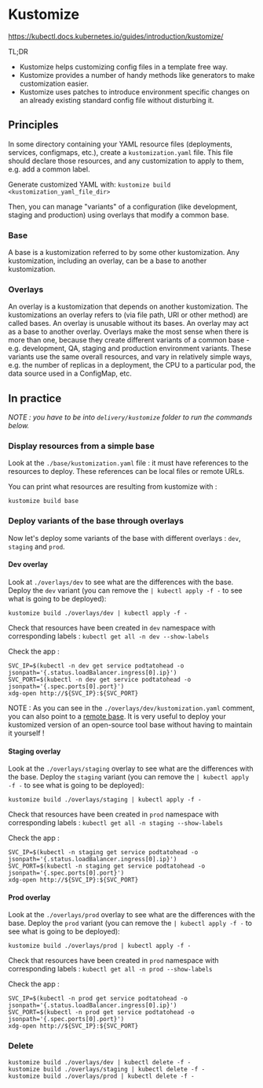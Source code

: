 # Kustomize


https://kubectl.docs.kubernetes.io/guides/introduction/kustomize/

TL;DR

- Kustomize helps customizing config files in a template free way.
- Kustomize provides a number of handy methods like generators to make customization easier.
- Kustomize uses patches to introduce environment specific changes on an already existing standard config file without disturbing it.

## Principles

In some directory containing your YAML resource files (deployments, services, configmaps, etc.), create a `kustomization.yaml` file.
This file should declare those resources, and any customization to apply to them, e.g. add a common label.

Generate customized YAML with: `kustomize build <kustomization_yaml_file_dir>`

Then, you can manage "variants" of a configuration (like development, staging and production) using overlays that modify a common base.

### Base

A base is a kustomization referred to by some other kustomization.
Any kustomization, including an overlay, can be a base to another kustomization.

### Overlays

An overlay is a kustomization that depends on another kustomization.
The kustomizations an overlay refers to (via file path, URI or other method) are called bases.
An overlay is unusable without its bases.
An overlay may act as a base to another overlay.
Overlays make the most sense when there is more than one, because they create different variants of a common base - e.g. development, QA, staging and production environment variants.
These variants use the same overall resources, and vary in relatively simple ways, e.g. the number of replicas in a deployment, the CPU to a particular pod, the data source used in a ConfigMap, etc.

## In practice

_NOTE : you have to be into `delivery/kustomize` folder to run the commands below._

### Display resources from a simple base

Look at the `./base/kustomization.yaml` file : it must have references to the resources to deploy.
These references can be local files or remote URLs.

You can print what resources are resulting from kustomize with :

```
kustomize build base
```
### Deploy variants of the base through overlays

Now let's deploy some variants of the base with different overlays : `dev`, `staging` and `prod`.

#### Dev overlay

Look at `./overlays/dev` to see what are the differences with the base.
Deploy the `dev` variant (you can remove the `| kubectl apply -f -` to see what is going to be deployed):

```
kustomize build ./overlays/dev | kubectl apply -f -
```

Check that resources have been created in `dev` namespace with corresponding labels : `kubectl get all -n dev --show-labels`

Check the app :

```
SVC_IP=$(kubectl -n dev get service podtatohead -o jsonpath='{.status.loadBalancer.ingress[0].ip}')
SVC_PORT=$(kubectl -n dev get service podtatohead -o jsonpath='{.spec.ports[0].port}')
xdg-open http://${SVC_IP}:${SVC_PORT}
```

NOTE : As you can see in the `./overlays/dev/kustomization.yaml` comment, you can also point to a [remote base](https://github.com/kubernetes-sigs/kustomize/blob/master/examples/remoteBuild.md#url-format). It is very useful to deploy your kustomized version of an open-source tool base without having to maintain it yourself !

#### Staging overlay

Look at the `./overlays/staging` overlay to see what are the differences with the base.
Deploy the `staging` variant (you can remove the `| kubectl apply -f -` to see what is going to be deployed):

```
kustomize build ./overlays/staging | kubectl apply -f -
```

Check that resources have been created in `prod` namespace with corresponding labels : `kubectl get all -n staging --show-labels`

Check the app :

```
SVC_IP=$(kubectl -n staging get service podtatohead -o jsonpath='{.status.loadBalancer.ingress[0].ip}')
SVC_PORT=$(kubectl -n staging get service podtatohead -o jsonpath='{.spec.ports[0].port}')
xdg-open http://${SVC_IP}:${SVC_PORT}
```

#### Prod overlay

Look at the `./overlays/prod` overlay to see what are the differences with the base.
Deploy the `prod` variant (you can remove the `| kubectl apply -f -` to see what is going to be deployed):

```
kustomize build ./overlays/prod | kubectl apply -f -
```

Check that resources have been created in `prod` namespace with corresponding labels : `kubectl get all -n prod --show-labels`

Check the app :

```
SVC_IP=$(kubectl -n prod get service podtatohead -o jsonpath='{.status.loadBalancer.ingress[0].ip}')
SVC_PORT=$(kubectl -n prod get service podtatohead -o jsonpath='{.spec.ports[0].port}')
xdg-open http://${SVC_IP}:${SVC_PORT}
```

### Delete

```
kustomize build ./overlays/dev | kubectl delete -f -
kustomize build ./overlays/staging | kubectl delete -f -
kustomize build ./overlays/prod | kubectl delete -f -
```